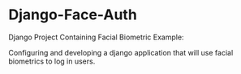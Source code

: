 # Django-Face-Auth
Django Project Containing Facial Biometric Example:

Configuring and developing a django application that will use facial biometrics to log in users.
